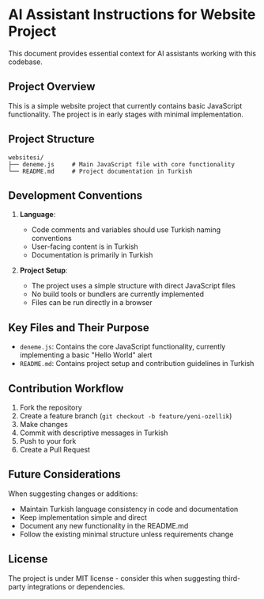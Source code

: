 # AI Assistant Instructions for Website Project

This document provides essential context for AI assistants working with this codebase.

## Project Overview

This is a simple website project that currently contains basic JavaScript functionality. The project is in early stages with minimal implementation.

## Project Structure

```
websitesi/
├── deneme.js     # Main JavaScript file with core functionality
└── README.md     # Project documentation in Turkish
```

## Development Conventions

1. **Language**: 
   - Code comments and variables should use Turkish naming conventions
   - User-facing content is in Turkish
   - Documentation is primarily in Turkish

2. **Project Setup**:
   - The project uses a simple structure with direct JavaScript files
   - No build tools or bundlers are currently implemented
   - Files can be run directly in a browser

## Key Files and Their Purpose

- `deneme.js`: Contains the core JavaScript functionality, currently implementing a basic "Hello World" alert
- `README.md`: Contains project setup and contribution guidelines in Turkish

## Contribution Workflow

1. Fork the repository
2. Create a feature branch (`git checkout -b feature/yeni-ozellik`)
3. Make changes
4. Commit with descriptive messages in Turkish
5. Push to your fork
6. Create a Pull Request

## Future Considerations

When suggesting changes or additions:
- Maintain Turkish language consistency in code and documentation
- Keep implementation simple and direct
- Document any new functionality in the README.md
- Follow the existing minimal structure unless requirements change

## License

The project is under MIT license - consider this when suggesting third-party integrations or dependencies.